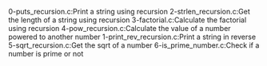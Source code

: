 0-puts_recursion.c:Print a string using recursion
2-strlen_recursion.c:Get the length of a string using recursion
3-factorial.c:Calculate the factorial using recursion
4-pow_recursion.c:Calculate the value of a number powered to another number
1-print_rev_recursion.c:Print a string in reverse
5-sqrt_recursion.c:Get the sqrt of a number
6-is_prime_number.c:Check if a number is prime or not
